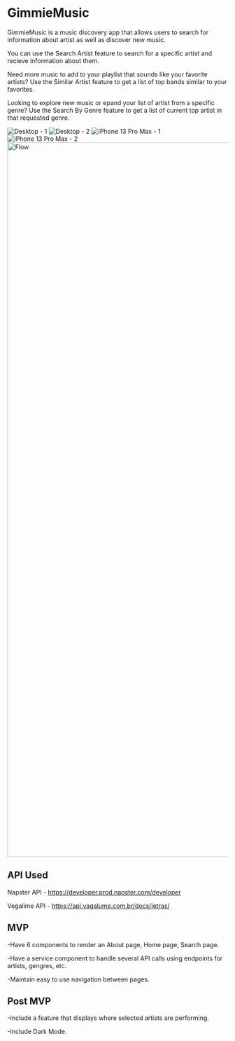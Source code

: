 # GimmieMusic

GimmieMusic is a music discovery app that allows users to search for information about artist as well as discover new music. 

You can use the Search Artist feature to search for a specific artist and recieve information about them. 

Need more music to add to your playlist that sounds like your favorite artists? Use the Similar Artist feature to get a list of top bands similar to your favorites.

Looking to explore new music or epand your list of artist from a specific genre? Use the Search By Genre feature to get a list of current top artist in that requested genre.



![Desktop - 1](https://user-images.githubusercontent.com/105838964/179350661-a4b218ab-263b-4fa4-b545-ce66bbad98e4.png)
![Desktop - 2](https://user-images.githubusercontent.com/105838964/179350724-551b9fb0-8b27-4a9f-b57b-ac10f561ffcb.png)
![iPhone 13 Pro Max - 1](https://user-images.githubusercontent.com/105838964/179351024-0c7bc392-2d2c-4272-b5fb-1e282f2b64b2.png)
![iPhone 13 Pro Max - 2](https://user-images.githubusercontent.com/105838964/179350730-60d19bc1-fb86-410b-9a62-dab53c02f89e.png)
<img width="1632" alt="Flow" src="https://user-images.githubusercontent.com/105838964/179352522-fbf69edb-32b5-4feb-8146-eebef7173ee8.png">


## API Used

Napster API - https://developer.prod.napster.com/developer

Vegalime API - https://api.vagalume.com.br/docs/letras/

## MVP
-Have 6 components to render an About page, Home page, Search page.

-Have a service component to handle several API calls using endpoints for artists, gengres, etc.

-Maintain easy to use navigation between pages.

## Post MVP 
-Include a feature that displays where selected artists are performing.

-Include Dark Mode.
